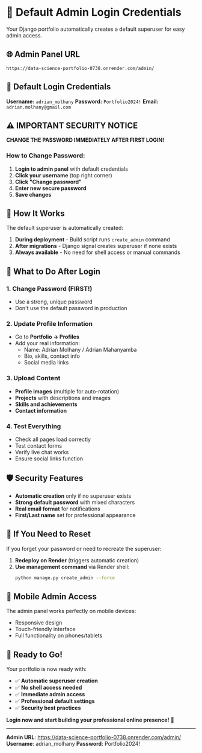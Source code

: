 # 🔑 Default Admin Login Credentials

Your Django portfolio automatically creates a default superuser for easy admin access.

## 🌐 Admin Panel URL

```
https://data-science-portfolio-0738.onrender.com/admin/
```

## 👤 Default Login Credentials

**Username:** `adrian_molhany`
**Password:** `Portfolio2024!`
**Email:** `adrian.molhany@gmail.com`

## ⚠️ IMPORTANT SECURITY NOTICE

**CHANGE THE PASSWORD IMMEDIATELY AFTER FIRST LOGIN!**

### How to Change Password:

1. **Login to admin panel** with default credentials
2. **Click your username** (top right corner)
3. **Click "Change password"**
4. **Enter new secure password**
5. **Save changes**

## 🔧 How It Works

The default superuser is automatically created:

1. **During deployment** - Build script runs `create_admin` command
2. **After migrations** - Django signal creates superuser if none exists
3. **Always available** - No need for shell access or manual commands

## 📝 What to Do After Login

### 1. Change Password (FIRST!)
- Use a strong, unique password
- Don't use the default password in production

### 2. Update Profile Information
- Go to **Portfolio → Profiles**
- Add your real information:
  - Name: Adrian Molhany / Adrian Mahanyamba
  - Bio, skills, contact info
  - Social media links

### 3. Upload Content
- **Profile images** (multiple for auto-rotation)
- **Projects** with descriptions and images
- **Skills and achievements**
- **Contact information**

### 4. Test Everything
- Check all pages load correctly
- Test contact forms
- Verify live chat works
- Ensure social links function

## 🛡️ Security Features

- **Automatic creation** only if no superuser exists
- **Strong default password** with mixed characters
- **Real email format** for notifications
- **First/Last name** set for professional appearance

## 🔄 If You Need to Reset

If you forget your password or need to recreate the superuser:

1. **Redeploy on Render** (triggers automatic creation)
2. **Use management command** via Render shell:
   ```bash
   python manage.py create_admin --force
   ```

## 📱 Mobile Admin Access

The admin panel works perfectly on mobile devices:
- Responsive design
- Touch-friendly interface
- Full functionality on phones/tablets

## 🎯 Ready to Go!

Your portfolio is now ready with:
- ✅ **Automatic superuser creation**
- ✅ **No shell access needed**
- ✅ **Immediate admin access**
- ✅ **Professional default settings**
- ✅ **Security best practices**

**Login now and start building your professional online presence!** 🚀

---

**Admin URL**: https://data-science-portfolio-0738.onrender.com/admin/
**Username**: adrian_molhany
**Password**: Portfolio2024!
